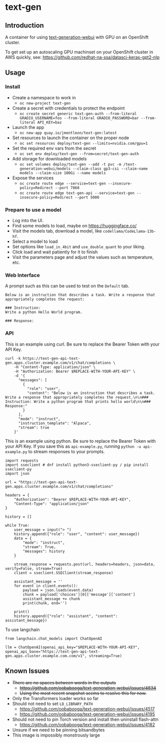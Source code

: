 # text-gen

## Introduction
A container for using [text-generation-webui](https://github.com/oobabooga/text-generation-webui) with GPU on an OpenShift cluster.

To get set up an autoscaling GPU machinset on your OpenShift cluster in AWS quickly, see:
https://github.com/redhat-na-ssa/datasci-keras-gpt2-nlp

## Usage

### Install
- Create a namespace to work in
  - `oc new-project text-gen`
- Create a secret with credentials to protect the endpoint
  - `oc create secret generic text-gen-auth --from-literal GRADIO_USERNAME=foo --from-literal GRADIO_PASSWORD=bar --from-literal API_KEY=baz`
- Launch the app
  - `oc new-app quay.io/jmontleon/text-gen:latest`
- Set resources to launch the container on the proper node
  - `oc set resources deploy/text-gen --limits=nvidia.com/gpu=1`
- Set the required env vars from the secret
  - `oc set env deploy/text-gen --from=secret/text-gen-auth`
- Add storage for downloaded models
  - `oc set volumes deploy/text-gen --add -t pvc -m /text-generation-webui/models --claim-class gp3-csi --claim-name models --claim-size 100Gi --name models`
- Expose the services
  - `oc create route edge --service=text-gen --insecure-policy=Redirect --port 7860`
  - `oc create route edge text-gen-api --service=text-gen --insecure-policy=Redirect --port 5000`

### Prepare to use a model
- Log into the UI.
- Find some models to load, maybe on https://huggingface.co/
- Visit the models tab, download a model, like `codellama/CodeLlama-13b-hf`.
- Select a model to load
- Set options like `load_in_4bit` and `use_double_quant` to your liking. 
- Click load and wait patiently for it to finish
- Visit the parameters page and adjust the values such as temperature, etc.

### Web Interface
A prompt such as this can be used to test on the `Default` tab.
```
Below is an instruction that describes a task. Write a response that appropriately completes the request:

### Instruction:
Write a python Hello World program.

### Response:
```

### API
This is an example using curl. Be sure to replace the Bearer Token with your API Key.
```
curl -k https://text-gen-api-text-gen.apps.cluster.example.com/v1/chat/completions \
    -H "Content-Type: application/json" \
    -H "Authorization: Bearer $REPLACE-WITH-YOUR-API-KEY" \
    -d '{
      "messages": [
        {
          "role": "user",
          "content": "Below is an instruction that describes a task. Write a response that appropriately completes the request.\n\n### Instruction: Write a python program that prints hello world\n\n### Response:"
        }
      ],
      "mode": "instruct",
      "instruction_template": "Alpaca",
      "stream": true
    }'
```

This is an example using python. Be sure to replace the Bearer Token with your API Key. If you save this as `api-example.py`, running `python -u api-example.py` to stream responses to your prompts.
```
import requests
import sseclient # dnf install python3-sseclient-py / pip install sseclient-py
import json

url = "https://text-gen-api-text-gen.apps.cluster.example.com/v1/chat/completions"

headers = {
    "Authorization": "Bearer $REPLACE-WITH-YOUR-API-KEY",
    "Content-Type": "application/json"
}

history = []

while True:
    user_message = input("> ")
    history.append({"role": "user", "content": user_message})
    data = {
        "mode": "instruct",
        "stream": True,
        "messages": history
    }

    stream_response = requests.post(url, headers=headers, json=data, verify=False, stream=True)
    client = sseclient.SSEClient(stream_response)

    assistant_message = ''
    for event in client.events():
        payload = json.loads(event.data)
        chunk = payload['choices'][0]['message']['content']
        assistant_message += chunk
        print(chunk, end='')

    print()
    history.append({"role": "assistant", "content": assistant_message})
```

To use langchain

```
from langchain.chat_models import ChatOpenAI

llm = ChatOpenAI(openai_api_key="$REPLACE-WITH-YOUR-API-KEY", openai_api_base="https://text-gen-api-text-gen.apps.cluster.example.com.com/v1", streaming=True)
```

## Known Issues
- ~~There are no spaces between words in the outputs~~
  - ~~https://github.com/oobabooga/text-generation-webui/issues/4834~~
  - ~~Using the most recent snapshot seems to resolve this for now.~~
- Only the Transformers loader works so far
- Should not need to set `LD_LIBRARY_PATH`
  - https://github.com/oobabooga/text-generation-webui/issues/4517
  - https://github.com/oobabooga/text-generation-webui/issues/4195
- Should not need to pin Torch version and install then uninstall flash-attn
  - https://github.com/oobabooga/text-generation-webui/issues/4182
- Unsure if we need to be pinning bitsandbytes
- This image is impossibly monstrously large
